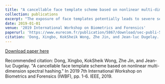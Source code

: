 ```yaml
---
title: "A cancellable face template scheme based on nonlinear multi-dimension spectral hashing"
collection: publications
excerpt: "The exposure of face templates potentially leads to severe security and privacy risks. We propose a cancelable transform, namely nonlinear multidimension spectral hashing (NMDSH) to protect face template.NMDSH utilizes a many-to-one function to transform real-valued deep face feature vector into binary code. The transformed template thus possesses strong non-invertible property. Next, a highly nonlinear softmod function is further adapted into the scheme to provide an additional layer of protection against similarity-based attack. Experiment results suggest that NMDSH can preserve the accuracy performance largely.<br/><img src='/images/nmdsh.png'>"
date: 2019-01-01
venue: '2019 International Workshop on Biometrics and Forensics'
paperurl: 'https://www.eurecom.fr/publication/5867/download/sec-publi-5867_2.pdf'
citation: 'Dong, Xingbo, KokSheik Wong, Zhe Jin, and Jean-luc Dugelay. "A cancellable face template scheme based on nonlinear multi-dimension spectral hashing." In 2019 7th International Workshop on Biometrics and Forensics (IWBF), pp. 1-6. IEEE, 2019.'
---
```



[Download paper here](https://www.eurecom.fr/publication/5867/download/sec-publi-5867_2.pdf)

Recommended citation: Dong, Xingbo, KokSheik Wong, Zhe Jin, and Jean-luc Dugelay. "A cancellable face template scheme based on nonlinear multi-dimension spectral hashing." In 2019 7th International Workshop on Biometrics and Forensics (IWBF), pp. 1-6. IEEE, 2019.
